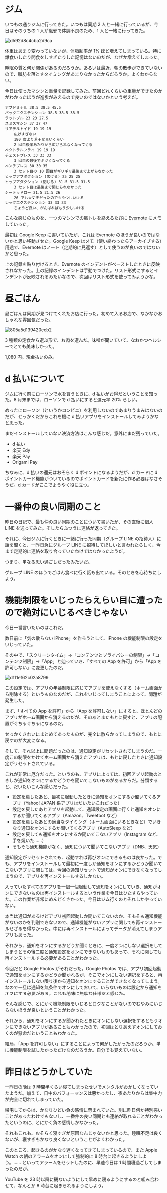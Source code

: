 # ジム
いつもの通りジムに行ってきた。いつもは同期 2 人と一緒に行っているが、今日はそのうちの 1 人が風邪で体調不良のため、1 人と一緒に行ってきた。

![d592d8c4cba2d9ca](/images/2019/08/d592d8c4cba2d9ca.jpg)

体重はあまり変わっていないが、体脂肪率が 1% ほど増えてしまっている。特に爆食いしたり間食をしすぎたりした記憶はないのだが、なぜか増えてしまった。

睡眠の質と何か関係があるのだろうか。あるいは最近、朝の散歩ができていないので、脂肪を落とすタイミングがあまりなかったからだろうか。よくわからない。

今日は使ったマシンと重量を記録してみた。前回どれくらいの重量ができたのかがわかったほうが進歩がみえるので良いのではないかという考えだ。

```
アブドミナル 38.5 38.5 45.5
バックエクステンション 38.5 38.5 38.5
ラットプル 23 23 27.5
スミスマシン 37 37 47
リアデルトイド 19 19 19
    広げすぎない
    180 度より若干せまいくらい
    2 回目後半あたりから広げられなくなってくる
ペクトラルフライ 19 19 19
チェストプレス 33 33 33
    3 回目の最後でキツくなってくる
ベンチプレス 30 30 35
    3 セット目の 10 回目がギリギリ最後まで上がらなかった
ヒップアブダクション (広げる) 25 25 25
ヒップアダクション (閉じる) 31.5 31.5 31.5
    3 セット目は最後まで閉じられなかった
シーテッドロー 21.5 21.5 26
    26 でも大丈夫だったのでもう少しいける
レッグエクステンション 33 33 33
    ちょうど良い、がんばればもう少しいける
```

こんな感じのものを、一つのマシンでの筋トレを終えるたびに Evernote にメモしていった。

最初は Google Keep に書いていたが、これは Evernote のほうが良いのではないかと思い移動させた。Google Keep はメモ（使い終わったらアーカイブする）用途で、Evernote はノート（定期的に見返す）として使うのが良いのではないかと思った。

上の記録を貼り付けるとき、Evernote のインデントがペーストしたときに反映されなかった。上の記録のインデントは手動でつけた。リスト形式にするとインデントが反映されるみたいなので、次回はリスト形式を使ってみようかな。

# 昼ごはん
昼ごはんは同期が見つけてくれたお店に行った。初めて入るお店で、なかなかおしゃれな雰囲気だった。

![805a5d139420ecb2](/images/2019/08/805a5d139420ecb2.jpg)

3 種類の定食から選ぶ形で、お肉を選んだ。味噌が聞いていて、なおかつヘルシーでとても美味しかった。

1,080 円。現金払いのみ。

# d 払いについて
ジムに行く前にローソンで水を買うときに、d 払いがお得だということを知った。8 月末までは、ローソンで d 払いにすると還元率 20% らしい。

めったにローソン（というかコンビニ）を利用しないのであまりうまみはないのだが、せっかくだからこれを機に d 払いアプリをインストールしてみようかなと思った。

まだインストールしていない決済方法はこんな感じだ。意外にまだ残っていた。

- d 払い
- 楽天 Edy
- 楽天 Pay
- Origami Pay

ちなみに、d 払いの還元はおそらく d ポイントになるようだが、d カードに d ポイントカード機能がついているのでポイントカードを新たに作る必要はなさそうだ。d カードがここでようやく役に立つ。

# 一番仲の良い同期のこと
昨日の日記で、最も仲の良い同期のことについて書いたが、その直後に個人 LINE を送ってみた。そしたらふつうに連絡が返ってきた。

それに、今日ジムに行くときに一緒に行った同期（グループ LINE の招待人）に話を聞くと、一昨日急にグループ LINE に招待してほしいと言われたらしく、今まで定期的に連絡を取り合っていたわけではなかったようだ。

つまり、単なる思い過ごしだったみたいだ。

グループ LINE のほうでごはん食べに行く話も出ている。そのときを心待ちにしよう。

# 機能制限をいじったらえらい目に遭ったので絶対にいじるべきじゃない
今日一番言いたいのはこれだ。

数日前に「気の散らない iPhone」を作ろうとして、iPhone の機能制限の設定をいじっていた。

その中で、「スクリーンタイム」→「コンテンツとプライバシーの制限」→「コンテンツ制限」→「App」と辿っていき、「すべての App を許可」から「App を許可しない」に変更したのだ。

![d111ef62c02a8799](/images/2019/08/d111ef62c02a8799.png)

この設定では、アプリの年齢制限に応じてアプリを使えなくする（ホーム画面から削除する）というものなのだが、これをいじってしまうことによって、問題が発生した。

まず、「すべての App を許可」から「App を許可しない」にすると、ほとんどのアプリがホーム画面から消えるのだが、そのあとまたもとに戻すと、アプリの配置がぐちゃぐちゃになるのだ。

せっかくきれいにまとめてあったものが、完全に散らかってしまうので、もとに戻すのが大変になる。

そして、それ以上に問題だったのは、通知設定がリセットされてしまうのだ。一度この制限をかけてホーム画面から消えたアプリは、もとに戻したときに通知設定がリセットされている。

これが非常に厄介だった。というのも、アプリによっては、初回アプリ起動のときしか通知をオンにするかどうかを聞いてこないものがあるからだ。分類すると、だいたいこんな感じだった。

- 設定を戻したあと、最初に起動したときに通知をオンにするか聞いてくるアプリ（Yahoo! JAPAN 系アプリはだいたいこれだった）
- 設定を戻したあとアプリを起動して、通知設定の画面に行くと通知をオンにするか聞いてくるアプリ（Amazon、Tweetbot など）
- 設定を戻したあとの適当なタイミング（ホーム画面にいるときなど）でいきなり通知をオンにするか聞いてくるアプリ（AutoSleep など）
- 設定を戻しても通知をオンにするか聞いてこないアプリ（Instagram など、手を焼いた......）
- そもそも通知機能がなく、通知について聞いてこないアプリ（DNB、天気）

通知設定がリセットされても、起動すれば再びオンにできるものは良かった。でも、アプリをインストールして最初に一度しか通知をオンにするかどうか聞いてこないアプリに関しては、今回の通知リセットで通知がオンにできなくなってしまうので、アプリを再インストールするしかない。

入っていたすべてのアプリを一個一個起動して通知をオンにしていき、通知がオンにできないものは再インストールするという作業を今日はひたすらやっていた。この作業が非常にめんどくさかった。今日はジム行くのとそれしかやっていない。

本当は通知があるけどアプリ初回起動しか聞いてこないのか、そもそも通知機能がないのかを判別できないので、通知機能がないアプリに関しても再インストールせざるを得なかった。中には再インストールによってデータが消えてしまうアプリもあった。

それから、通知をオンにするかどうか聞くときに、一度オンにしない選択をしてしまうとその後二度と通知設定をオンにできないものもあって、それに関しても再インストールする必要があることがわかった。

今回だと Google Photos がそれだった。Google Photos では、アプリ初回起動で通知をオンにするかどうか聞かれるが、そこでオンにしない選択をすると、再インストールしない限り後から通知をオンにすることができなくなってしまう。なので一旦は通知を無条件でオンにしておいて、いらないものは設定から通知をオフにする必要がある。これも地味に無駄な仕様だと感じた。

そんな感じで、とにかく機能制限をいじるとロクなことがないのでむやみにいじらないほうが良いということがわかった。

それから、通知をオンにするか聞かれたときにオンにしない選択をするともうオンにできないアプリがあることもわかったので、初回はとりあえずオンにしておくのが懸命だということもわかった。

結局、「App を許可しない」にすることによって何がしたかったのだろうか。単に機能制限を試したかっただけなのだろうか。自分でも覚えていない。

# 昨日はどうかしていた
一昨日の晩は 9 時間半くらい寝てしまったせいでメンタルがおかしくなっていたようだ。加えて、日中のパフォーマンスは悪かったし、夜あたりからは集中力が完全に切れてしまっていた。

帰宅してからは、かなりひどい負の感情に苛まれていた。別に昨日何か特別悪いことがあったわけでもないし、一番仲の良い同期とも連絡が取れることがわかったというのに、とにかく負の感情しかなかった。

それもこれも、おそらく寝すぎが原因なんじゃないかと思った。睡眠不足は良くないが、寝すぎもかなり良くないということがよくわかった。

このところ、起きるのがかなり遅くなってきてしまっているので、また Apple Watch の朝のアラームをオンにして強制的に 8 時台に起きるようにしよう。...... といってアラームをセットしたのに、早速今日は 1 時間寝過ごしてしまったのだが。

YouTube を 23 時以降に観ないようにして早めに寝るようにするのと組み合わせて、なんとか 8 時台に起きられるようにしよう。
